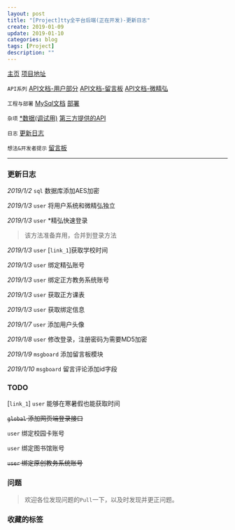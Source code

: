 ```yaml
---
layout: post
title: "[Project]tty全平台后端(正在开发)-更新日志"
create: 2019-01-09
update: 2019-01-10
categories: blog
tags: [Project]
description: ""
---
```


[主页](https://h1542462994.github.io/blog/2018/12/23/aspserver-index/)    [项目地址](https://github.com/TropicalTeamYard/tty.platform.aspserver)

`API系列` [API文档-用户部分](https://h1542462994.github.io/blog/2018/12/23/aspserver-api-user/)  [API文档-留言板](https://h1542462994.github.io/blog/2019/01/09/aspserver-api-msgboard/)   [API文档-微精弘](https://h1542462994.github.io/blog/2019/01/09/aspserver-api-wejh/)

`工程与部署` [MySql文档](https://h1542462994.github.io/blog/2018/12/23/aspserver-mysql/)  [部署](https://h1542462994.github.io/blog/2018/12/23/aspserver-deploy/)

`杂项` [*数据(调试用)](https://h1542462994.github.io/blog/2018/12/23/aspserver-data/)    [第三方提供的API](https://h1542462994.github.io/blog/2018/12/23/aspserver-providedapi/)


`日志` [更新日志](https://h1542462994.github.io/blog/2019/01/09/aspserver-updatelog/)

`想法&开发者提示` [留言板](https://h1542462994.github.io/blog/2019/01/03/aspserver-msgboard/)

-------

### 更新日志

*2019/1/2* `sql` 数据库添加AES加密

*2019/1/3* `user` 将用户系统和微精弘独立

*2019/1/3* `user` *精弘快速登录 

> 该方法准备弃用，合并到登录方法

*2019/1/3* `user` [`link_1`]获取学校时间

*2019/1/3* `user` 绑定精弘账号

*2019/1/3* `user` 绑定正方教务系统账号

*2019/1/3* `user` 获取正方课表

*2019/1/3* `user` 获取绑定信息

*2019/1/7* `user` 添加用户头像

*2019/1/8* `user` 修改登录，注册密码为需要MD5加密

*2019/1/9* `msgboard` 添加留言板模块

*2019/1/10* `msgboard` 留言评论添加id字段

### TODO

[`link_1`] `user` 能够在寒暑假也能获取时间

~~`global` 添加网页端登录接口~~

`user` 绑定校园卡账号

`user` 绑定图书馆账号

~~`user` 绑定原创教务系统账号~~

### 问题

> 欢迎各位发现问题的`Pull`一下，以及时发现并更正问题。

### 收藏的标签
